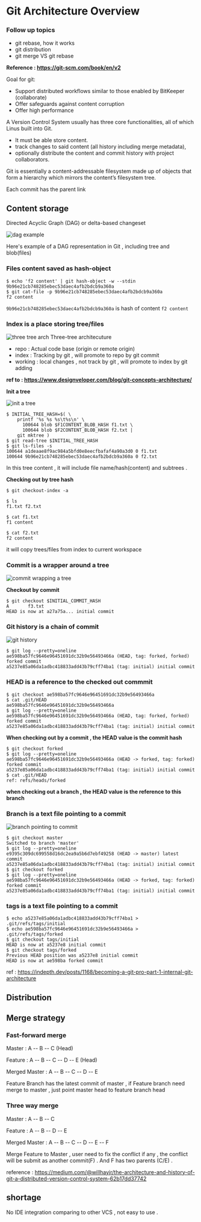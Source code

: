 # Git Architecture Overview


### Follow up topics
- git rebase, how it works 
- git distribution 
- git merge VS git rebase

**Reference : https://git-scm.com/book/en/v2**


Goal for git:

- Support distributed workflows similar to those enabled by BitKeeper (collaborate)
- Offer safeguards against content corruption 
- Offer high performance



A Version Control System usually has three core functionalities, all of which Linus built into Git.   

- It must be able store content. 
- track changes to said content (all history including merge metadata),   
- optionally distribute the content and commit history with project collaborators. 


Git is essentially a content-addressable filesystem made up of objects that form a hierarchy which mirrors the content’s filesystem tree.

Each commit has the parent link 


## Content storage 

Directed Acyclic Graph (DAG) or delta-based changeset 


![dag example](images/dag-example.png)            
        
Here's example of a DAG representation in Git , including tree and blob(files)  

### Files content saved as hash-object

```
$ echo 'f2 content' | git hash-object -w --stdin
9b96e21cb748285ebec53daec4afb2bdcb9a360a
$ git cat-file -p 9b96e21cb748285ebec53daec4afb2bdcb9a360a
f2 content
```

`9b96e21cb748285ebec53daec4afb2bdcb9a360a` is hash of content `f2 content` 

### Index is a place storing tree/files 

![three tree arch](images/three-tree-arch.png)
Three-tree architecuture
- repo : Actual code base (origin or remote origin)
- index : Tracking by git , will promote to repo by git commit
- working : local changes , not track by git , will promote to index by git adding 

**ref to : https://www.designveloper.com/blog/git-concepts-architecture/**

**Init a tree**

![init a tree](images/init-trees.png)

```
$ INITIAL_TREE_HASH=$( \
    printf '%s %s %s\t%s\n' \
      100644 blob $F1CONTENT_BLOB_HASH f1.txt \
      100644 blob $F2CONTENT_BLOB_HASH f2.txt |
    git mktree )
$ git read-tree $INITIAL_TREE_HASH
$ git ls-files -s
100644 a1deaae8f9ac984a5bfd0e8eecfbafaf4a90a3d0 0 f1.txt
100644 9b96e21cb748285ebec53daec4afb2bdcb9a360a 0 f2.txt   
```

In this tree content , it will include file name/hash(content) and subtrees .


**Checking out by tree hash**

```
$ git checkout-index -a

$ ls
f1.txt f2.txt

$ cat f1.txt
f1 content

$ cat f2.txt
f2 content
```
it will copy trees/files from index to current workspace


### Commit is a wrapper around a tree


![commit wrapping a tree](images/commit-wrapping-tree.png)

**Checkout by commit**

```
$ git checkout $INITIAL_COMMIT_HASH
A       f3.txt
HEAD is now at a27a75a... initial commit
```


### Git history is a chain of commit

![git history](images/git-history.png)

```
$ git log --pretty=oneline
ae598ba57fc9646e96451691dc32b9e56493466a (HEAD, tag: forked, forked) forked commit
a5237e85a06da1adbc418833add43b79cff74ba1 (tag: initial) initial commit
```

### HEAD is a reference to the checked out commmit

```
$ git checkout ae598ba57fc9646e96451691dc32b9e56493466a
$ cat .git/HEAD
ae598ba57fc9646e96451691dc32b9e56493466a
$ git log --pretty=oneline
ae598ba57fc9646e96451691dc32b9e56493466a (HEAD, tag: forked, forked) forked commit
a5237e85a06da1adbc418833add43b79cff74ba1 (tag: initial) initial commit
```
**When checking out by a commit , the HEAD value is the commit hash**

```
$ git checkout forked
$ git log --pretty=oneline
ae598ba57fc9646e96451691dc32b9e56493466a (HEAD -> forked, tag: forked) forked commit
a5237e85a06da1adbc418833add43b79cff74ba1 (tag: initial) initial commit
$ cat .git/HEAD
ref: refs/heads/forked
```

**when checking out a branch , the HEAD value is the reference to this branch**


### Branch is a text file pointing to a commit 

![branch pointing to commit](images/branch-point-to-commit.png)

```
$ git checkout master
Switched to branch 'master'
$ git log --pretty=oneline
e9395c309dc699558d16dc2ea9a5b6d7ebf49258 (HEAD -> master) latest commit
a5237e85a06da1adbc418833add43b79cff74ba1 (tag: initial) initial commit
$ git checkout forked
$ git log --pretty=oneline
ae598ba57fc9646e96451691dc32b9e56493466a (HEAD -> forked, tag: forked) forked commit
a5237e85a06da1adbc418833add43b79cff74ba1 (tag: initial) initial commit
```

### tags is a text file pointing to a commit 

```
$ echo a5237e85a06da1adbc418833add43b79cff74ba1 > .git/refs/tags/initial
$ echo ae598ba57fc9646e96451691dc32b9e56493466a > .git/refs/tags/forked
$ git checkout tags/initial
HEAD is now at a5237e8 initial commit
$ git checkout tags/forked
Previous HEAD position was a5237e8 initial commit
HEAD is now at ae598ba forked commit
```

ref : https://indepth.dev/posts/1168/becoming-a-git-pro-part-1-internal-git-architecture



## Distribution


## Merge strategy 

### Fast-forward merge 

Master : A -- B -- C (Head)

Feature : A -- B -- C -- D -- E (Head)

Merged Master : A -- B -- C -- D -- E

Feature Branch has the latest commit of master , 
if Feature branch need merge to master , just point master head to feature branch head


### Three way merge

Master : A -- B -- C 

Feature : A -- B -- D -- E

Merged Master : A -- B -- C -- D -- E -- F 

Merge Feature to Master , user need to fix the conflict if any , the conflict will be submit as another commit(F) . And F has two parents (C/E) .


reference : https://medium.com/@willhayjr/the-architecture-and-history-of-git-a-distributed-version-control-system-62b17dd37742

## shortage 

No IDE integration comparing to other VCS , not easy to use . 




